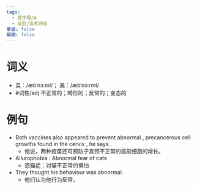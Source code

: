 ```yaml
---
tags:
  - 首字母/A
  - 级别/高考四级
掌握: false
模糊: false
---
```

# 词义
- 英：/æbˈnɔːml/； 美：/æbˈnɔːrml/
- #词性/adj  不正常的；畸形的；反常的；变态的
# 例句
- Both vaccines also appeared to prevent abnormal , precancerous cell growths found in the cervix , he says .
	- 他说，两种疫苗还可预防子宫颈不正常的癌前细胞的增长。
- Ailurophobia : Abnormal fear of cats
	- 恐猫症：对猫不正常的惧怕
- They thought his behaviour was abnormal .
	- 他们认为他行为反常。
